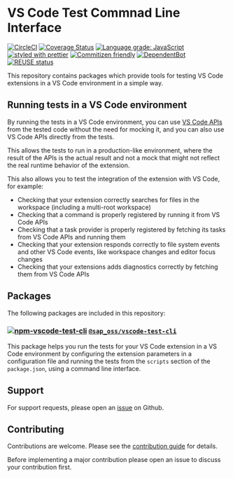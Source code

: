# VS Code Test Commnad Line Interface

[![CircleCI](https://circleci.com/gh/SAP/vscode-test-cli.svg?style=svg)](https://circleci.com/gh/SAP/vscode-test-cli)
[![Coverage Status](https://coveralls.io/repos/github/SAP/vscode-test-cli/badge.svg?branch=main)](https://coveralls.io/github/SAP/vscode-test-cli?branch=main)
[![Language grade: JavaScript](https://img.shields.io/lgtm/grade/javascript/g/SAP/vscode-test-cli.svg?logo=lgtm&logoWidth=18)](https://lgtm.com/projects/g/SAP/vscode-test-cli/context:javascript)
[![styled with prettier](https://img.shields.io/badge/styled_with-prettier-ff69b4.svg)](https://github.com/prettier/prettier)
[![Commitizen friendly](https://img.shields.io/badge/commitizen-friendly-brightgreen.svg)](http://commitizen.github.io/cz-cli/)
[![DependentBot](https://api.dependabot.com/badges/status?host=github&repo=SAP/vscode-test-cli)](https://dependabot.com/)
[![REUSE status](https://api.reuse.software/badge/github.com/SAP/vscode-test-cli)](https://api.reuse.software/info/github.com/SAP/vscode-test-cli)

This repository contains packages which provide tools for testing VS Code extensions in a VS Code environment in a simple way.

## Running tests in a VS Code environment

By running the tests in a VS Code environment, you can use [VS Code APIs](https://code.visualstudio.com/api/references/vscode-api) from the tested code without the need for mocking it, and you can also use VS Code APIs directly from the tests.

This allows the tests to run in a production-like environment, where the result of the APIs is the actual result and not a mock that might not reflect the real runtime behavior of the extension.

This also allows you to test the integration of the extension with VS Code, for example:

- Checking that your extension correctly searches for files in the workspace (including a multi-root workspace)
- Checking that a command is properly registered by running it from VS Code APIs
- Checking that a task provider is properly registered by fetching its tasks from VS Code APIs and running them
- Checking that your extension responds correctly to file system events and other VS Code events, like workspace changes and editor focus changes
- Checking that your extensions adds diagnostics correctly by fetching them from VS Code APIs

## Packages

The following packages are included in this repository:

### [![npm-vscode-test-cli](https://img.shields.io/npm/v/@sap_oss/vscode-test-cli)](https://www.npmjs.com/package/@sap_oss/vscode-test-cli) [`@sap_oss/vscode-test-cli`](packages/vscode-test-cli)

This package helps you run the tests for your VS Code extension in a VS Code environment by configuring the extension parameters in a configuration file and running the tests from the `scripts` section of the `package.json`, using a command line interface.

## Support

For support requests, please open an [issue](https://github.com/SAP/vscode-test-cli/issues) on Github.

## Contributing

Contributions are welcome. Please see the [contribution guide](CONTRIBUTING.md) for details.

Before implementing a major contribution please open an issue to discuss your contribution first.
